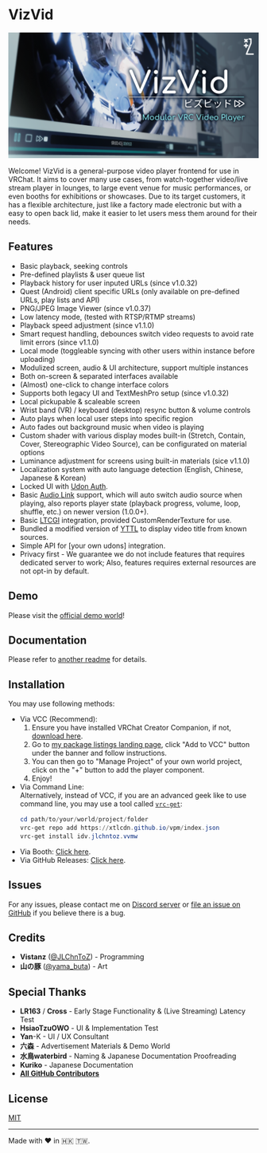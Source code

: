 # VizVid

![Banner](Packages/idv.jlchntoz.vvmw/.tutorial/cover.png)

Welcome! VizVid is a general-purpose video player frontend for use in VRChat. It aims to cover many use cases, from watch-together video/live stream player in lounges, to large event venue for music performances, or even booths for exhibitions or showcases. Due to its target customers, it has a flexible architecture, just like a factory made electronic but with a easy to open back lid, make it easier to let users mess them around for their needs.

## Features
- Basic playback, seeking controls
- Pre-defined playlists & user queue list
- Playback history for user inputed URLs (since v1.0.32)
- Quest (Android) client specific URLs (only available on pre-defined URLs, play lists and API)
- PNG/JPEG Image Viewer (since v1.0.37)
- Low latency mode, (tested with RTSP/RTMP streams)
- Playback speed adjustment (since v1.1.0)
- Smart request handling, debounces switch video requests to avoid rate limit errors (since v1.1.0)
- Local mode (toggleable syncing with other users within instance before uploading)
- Modulized screen, audio & UI architecture, support multiple instances
- Both on-screen & separated interfaces available
- (Almost) one-click to change interface colors
- Supports both legacy UI and TextMeshPro setup (since v1.0.32)
- Local pickupable & scaleable screen
- Wrist band (VR) / keyboard (desktop) resync button & volume controls
- Auto plays when local user steps into specific region
- Auto fades out background music when video is playing
- Custom shader with various display modes built-in (Stretch, Contain, Cover, Stereographic Video Source), can be configurated on material options
- Luminance adjustment for screens using built-in materials (sice v1.1.0)
- Localization system with auto language detection (English, Chinese, Japanese & Korean)
- Locked UI with [Udon Auth](https://xtl.booth.pm/items/3826907).
- Basic [Audio Link](https://github.com/llealloo/vrc-udon-audio-link) support, which will auto switch audio source when playing, also reports player state (playback progress, volume, loop, shuffle, etc.) on newer version (1.0.0+).
- Basic [LTCGI](https://ltcgi.dev/) integration, provided CustomRenderTexture for use.
- Bundled a modified version of [YTTL](https://65536.booth.pm/items/4588619) to display video title from known sources.
- Simple API for [your own udons] integration.
- Privacy first - We guarantee we do not include features that requires dedicated server to work; Also, features requires external resources are not opt-in by default.

## Demo
Please visit the [official demo world](https://vrchat.com/home/world/wrld_7239d09c-7b25-43a5-8ccd-502d986b016a)!

## Documentation
Please refer to [another readme](./Packages/idv.jlchntoz.vvmw/README.md) for details.

## Installation
You may use following methods:

- Via VCC (Recommend):
  1. Ensure you have installed VRChat Creator Companion, if not, [download here](https://vrchat.com/download/vcc).
  2. Go to [my package listings landing page](https://xtlcdn.github.io/vpm/), click "Add to VCC" button under the banner and follow instructions.
  3. You can then go to "Manage Project" of your own world project, click on the "+" button to add the player component.
  4. Enjoy!
- Via Command Line:  
  Alternatively, instead of VCC, if you are an advanced geek like to use command line, you may use a tool called [`vrc-get`](https://github.com/vrc-get/vrc-get):
  ```powershell
  cd path/to/your/world/project/folder
  vrc-get repo add https://xtlcdn.github.io/vpm/index.json
  vrc-get install idv.jlchntoz.vvmw
  ```
- Via Booth: [Click here](https://xtl.booth.pm/items/5056077).
- Via GitHub Releases: [Click here](https://github.com/JLChnToZ/VVMW/releases/latest).

## Issues
For any issues, please contact me on [Discord server](https://discord.gg/fkDueQMbj8) or [file an issue on GitHub](https://github.com/JLChnToZ/VVMW/issues/new) if you believe there is a bug.

## Credits
- **Vistanz** ([@JLChnToZ](https://x.com/JLChnToZ)) - Programming
- **山の豚** ([@yama_buta](https://x.com/yama_buta)) - Art

## Special Thanks
- **LR163** / **Cross** - Early Stage Functionality & (Live Streaming) Latency Test
- **HsiaoTzuOWO** - UI & Implementation Test
- **Yan**-K - UI / UX Consultant
- **六森** - Advertisement Materials & Demo World
- **水鳥waterbird** - Naming & Japanese Documentation Proofreading
- **Kuriko** - Japanese Documentation
- **[All GitHub Contributors](https://github.com/JLChnToZ/VVMW/graphs/contributors)**

## License
[MIT](./Packages/idv.jlchntoz.vvmw/LICENSE)

***

Made with :heart: in :hong_kong: :taiwan:.